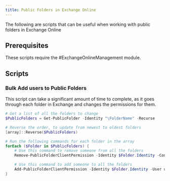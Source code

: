 ```yaml
---
title: Public Folders in Exchange Online
---
```


The following are scripts that can be useful when working with public folders in Exchange Online

## Prerequisites

These scripts require the #ExchangeOnlineManagement module.

## Scripts

### Bulk Add users to Public Folders

This script can take a significant amount of time to complete, as it goes through each folder in Exchange and changes the permissions for them.

```PowerShell
# Get a list of all the folders to change
$PublicFolders = Get-PublicFolder -Identity "\FolderName" -Recurse

# Reverse the order, to update from newest to oldest folders
[array]::Reverse($PublicFolders)

# Run the following commands for each folder in the array
forEach ($Folder in $PublicFolders) {
    # Use this command to remove someone from all the folders
    Remove-PublicFolderClientPermission -Identity $Folder.Identity -Confirm:$false -User user@domain.com | Select Identity,User,AccessRights

    # Use this command to add someone to all the folders
    Add-PublicFolderClientPermission -Identity $Folder.Identity -User user@domain.com -AccessRights PublishingEditor | Select Identity,User,AccessRights
}
```
